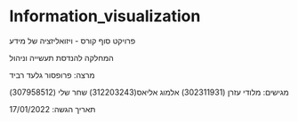 # Information_visualization
פרויקט סוף קורס - ויזואליזציה של מידע 


המחלקה להנדסת תעשייה וניהול

מרצה:
פרופסור גלעד רביד

מגישים:
מלודי עזרן (302311931)
אלמוג אליאס(312203243)
שחר שלי (307958512)

תאריך הגשה: 17/01/2022
